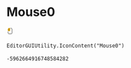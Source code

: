# Mouse0
![](/img/Mouse0.png)

``` CSharp
EditorGUIUtility.IconContent("Mouse0")
```
```
-5962664916748584282
```
